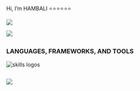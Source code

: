 
Hi, I’m HAMBALI 
⭐⭐⭐⭐⭐⭐

</strong><img src="./assets/borderseparator.gif"/></h2>
  <br>
  
  
  </strong><img src="./assets/pixel-neon (1).gif"/></h2>
  <br>
  
  
  <h2></h2>
  <h3> <strong> LANGUAGES, FRAMEWORKS, AND TOOLS </strong></h3>
  <img src="https://skillicons.dev/icons?i=git,github,githubactions,md,babel,nodejs,webpack,vite,html,css,sass,tailwind,materialui,js,ts,react,nextjs,redux,java,cpp,py,md,firebase,mongodb,mysql,regex,svg,atom,eclipse,vscode,postman,netlify,vercel,figma,ai,ps,pr" alt="skills logos" /> <br>
  <h2></h2>
  
  </strong><img src="./assets/borderseparator.gif"/></h2>
  <br>

<!---
HAMBALI-25/HAMBALI-25 is a ✨ special ✨ repository because its `README.md` (this file) appears on your GitHub profile.
You can click the Preview link to take a look at your changes.
--->
